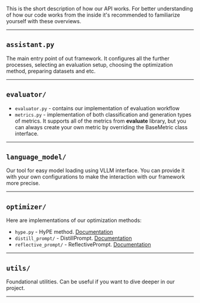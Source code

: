 This is the short description of how our API works.
For better understanding of how our code works from the inside it's recommended to familiarize yourself with these overviews.

---
## `assistant.py`
The main entry point of out framework. It configures all the further processes, selecting an evaluation setup, choosing the optimization method, preparing datasets and etc.

---
## `evaluator/`
- `evaluator.py` - contains our implementation of evaluation workflow
- `metrics.py` - implementation of both classification and generation types of metrics. It supports all of the metrics from **evaluate** library, but you can always create your own metric by overriding the BaseMetric class interface.

---
## `language_model/`
Our tool for easy model loading using VLLM interface. You can provide it with your own configurations to make the interaction with our framework more precise. 

---
## `optimizer/`
Here are implementations of our optimization methods:
- `hype.py` - HyPE method. <a href="https://github.com/CTLab-ITMO/CoolPrompt/blob/master/coolprompt/optimizer/hype/README.md">Documentation</a>
- `distill_prompt/` - DistillPrompt. <a href="https://github.com/CTLab-ITMO/CoolPrompt/blob/master/coolprompt/optimizer/distill_prompt/README.md">Documentation</a>
- `reflective_prompt/` - ReflectivePrompt. <a href="https://github.com/CTLab-ITMO/CoolPrompt/blob/master/coolprompt/optimizer/reflective_prompt/README.md">Documentation</a>

---
## `utils/`
Foundational utilities. Can be useful if you want to dive deeper in our project.


---

